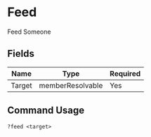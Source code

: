 # Feed

Feed Someone

## Fields

| Name | Type | Required |
|------|------|----------|
| Target | memberResolvable | Yes |

## Command Usage
```
?feed <target>
```